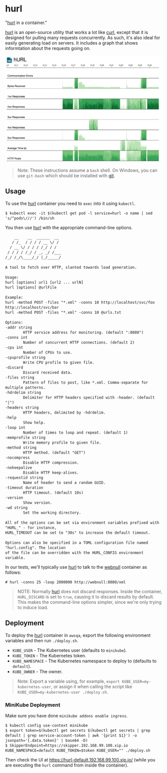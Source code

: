 # hurl

"[hurl] in a container."

[hurl] is an open-source utility that works a lot like [curl], except that it is designed for pulling many requests concurrently. As such, it's also ideal for easily generating load on servers. It includes a graph that shows informtation about the requests going on.

![graph](hurl.png)

> Note: These instructions assume a `bash` shell. On Windows, you can use `git-bash` which should be installed with [git](https://git-scm.com/).

## Usage

To use the [hurl] container you need to `exec` into it using `kubectl`.

    $ kubectl exec -it $(kubectl get pod -l service=hurl -o name | sed 's/^pods\///') /bin/sh

You then use [hurl] with the appropriate command-line options.

        __    __  ______  __ 
       / /_  / / / / __ \/ / 
      / __ \/ / / / /_/ / /  
     / / / / /_/ / _, _/ /___
    /_/ /_/\____/_/ |_/_____/

    A tool to fetch over HTTP, slanted towards load generation.

    Usage:
    hurl [options] url1 [url2 ... urlN]
    hurl [options] @urlFile

    Example:
    hurl -method POST -files "*.xml" -conns 10 http://localhost/svc/foo http://localhost/svc/bar
    hurl -method POST -files "*.xml" -conns 10 @urls.txt

    Options:
    -addr string
            HTTP service address for monitoring. (default ":8080")
    -conns int
            Number of concurrent HTTP connections. (default 2)
    -cpu int
            Number of CPUs to use.
    -cpuprofile string
            Write CPU profile to given file.
    -discard
            Discard received data.
    -files string
            Pattern of files to post, like *.xml. Comma-separate for multiple patterns.
    -hdrdelim string
            Delimiter for HTTP headers specified with -header. (default "|")
    -headers string
            HTTP headers, delimited by -hdrdelim.
    -help
            Show help.
    -loop int
            Number of times to loop and repeat. (default 1)
    -memprofile string
            Write memory profile to given file.
    -method string
            HTTP method. (default "GET")
    -nocompress
            Disable HTTP compression.
    -nokeepalive
            Disable HTTP keep-alives.
    -requestid string
            Name of header to send a random GUID.
    -timeout duration
            HTTP timeout. (default 10s)
    -version
            Show version.
    -wd string
            Set the working directory.

    All of the options can be set via environment variables prefixed with "HURL_" - for instance,
    HURL_TIMEOUT can be set to "30s" to increase the default timeout.

    Options can also be specified in a TOML configuration file named "hurl.config". The location
    of the file can be overridden with the HURL_CONFIG environment variable.

In our tests, we'll typically use [hurl] to talk to the [webnull] container as follows:

    # hurl -conns 25 -loop 2000000 http://webnull:8080/xml

> NOTE: Normally [hurl] does not discard responses. Inside the container, `HURL_DISCARD` is set to `true`, causing it to discard results by default. This makes the command-line options simpler, since we're only trying to induce load.

## Deployment

To deploy the [hurl] container in `awsqa`, export the following environment variables and then run `./deploy.sh`.

* `KUBE_USER` - The Kubernetes user (defaults to `minikube`).
* `KUBE_TOKEN` - The Kubernetes token.
* `KUBE_NAMESPACE` - The Kubernetes namespace to deploy to (defaults to `default`).
* `KUBE_OWNER` - The owner.

> Note: Export a variable using, for example, `export KUBE_USER=my-kubernetes-user`, or assign it when calling the script like `KUBE_USER=my-kubernetes-user ./deploy.sh`.

### MiniKube Deployment

Make sure you have done `minikube addons enable ingress`.

    $ kubectl config use-context minikube
    $ export token=$(kubectl get secrets $(kubectl get secrets | grep default | grep service-account-token | awk '{print $1}') -o jsonpath='{.data.token}' | base64 -D)
    $ SkipperEndpoint=https://skipper.192.168.99.100.xip.io KUBE_NAMESPACE=default KUBE_TOKEN=$token KUBE_USER="" ./deploy.sh

Then check the UI at https://hurl-default.192.168.99.100.xip.io/ (while you are executing the `hurl` command from inside the container).

[hurl]: https://github.com/ancientlore/hurl
[curl]: https://curl.haxx.se/
[webnull]: https://github.com/ancientlore/webnull
